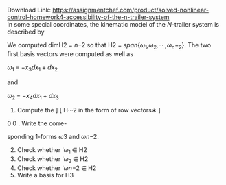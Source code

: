 Download Link: https://assignmentchef.com/product/solved-nonlinear-control-homework4-accessibility-of-the-n-trailer-system
<br>
In some special coordinates, the kinematic model of the <em>N</em>-trailer system is described by

We computed dimH2 = <em>n</em>−2 so that H2 = <em>span</em>{<em>ω</em><sub>1</sub><em>,ω</em><sub>2</sub><em>,</em>··· <em>,ω<sub>n</sub></em>−<sub>2</sub>}. The two first basis vectors were computed as well as

<em>ω</em><sub>1 </sub>= −<em>x</em><sub>3</sub><em>dx</em><sub>1 </sub>+ <em>dx</em><sub>2</sub>

and

<em>ω</em><sub>2 </sub>= −<em>x</em><sub>4</sub><em>dx</em><sub>1 </sub>+ <em>dx</em><sub>3</sub>

<ol>

 <li>Compute the ]              [              H···2 in the form of row vectors∗    ]</li>

</ol>

0           0    .      Write the corre-

sponding 1-forms <em>ω</em>3 and <em>ω</em><em>n</em>−2.

<ol start="2">

 <li>Check whether ˙<em>ω</em><sub>1 </sub>∈ H2</li>

 <li>Check whether ˙<em>ω</em><sub>2 </sub>∈ H2</li>

 <li>Check whether ˙<em>ω</em><em>n</em>−2 ∈ H2</li>

 <li>Write a basis for H3</li>

</ol>